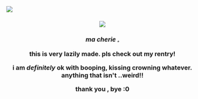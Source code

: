 ![](https://komarev.com/ghpvc/?username=gumbawll)



<h3 align="center">
<img src="https://github.com/gumbawll/gumbawll/assets/144180367/3831344a-e6a9-483c-979d-d1c193e8326a"   </h3>


  
<i> ma cherie 𓈒 </i>

</p>

this is very lazily made. pls check out my rentry!

i am *definitely* ok with booping, kissing crowning whatever. anything that isn't ..weird!!

thank you , bye :0 




